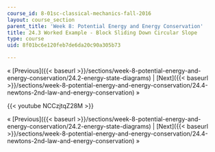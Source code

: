 ```yaml
---
course_id: 8-01sc-classical-mechanics-fall-2016
layout: course_section
parent_title: 'Week 8: Potential Energy and Energy Conservation'
title: 24.3 Worked Example - Block Sliding Down Circular Slope
type: course
uid: 8f01bc6e120feb7de6da20c90a305b73

---
```


« [Previous]({{< baseurl >}}/sections/week-8-potential-energy-and-energy-conservation/24.2-energy-state-diagrams) | [Next]({{< baseurl >}}/sections/week-8-potential-energy-and-energy-conservation/24.4-newtons-2nd-law-and-energy-conservation) »

{{< youtube NCCzjtqZ28M >}}

« [Previous]({{< baseurl >}}/sections/week-8-potential-energy-and-energy-conservation/24.2-energy-state-diagrams) | [Next]({{< baseurl >}}/sections/week-8-potential-energy-and-energy-conservation/24.4-newtons-2nd-law-and-energy-conservation) »
